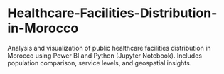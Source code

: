 # Healthcare-Facilities-Distribution-in-Morocco
Analysis and visualization of public healthcare facilities distribution in Morocco using Power BI and Python (Jupyter Notebook). Includes population comparison, service levels, and geospatial insights.
